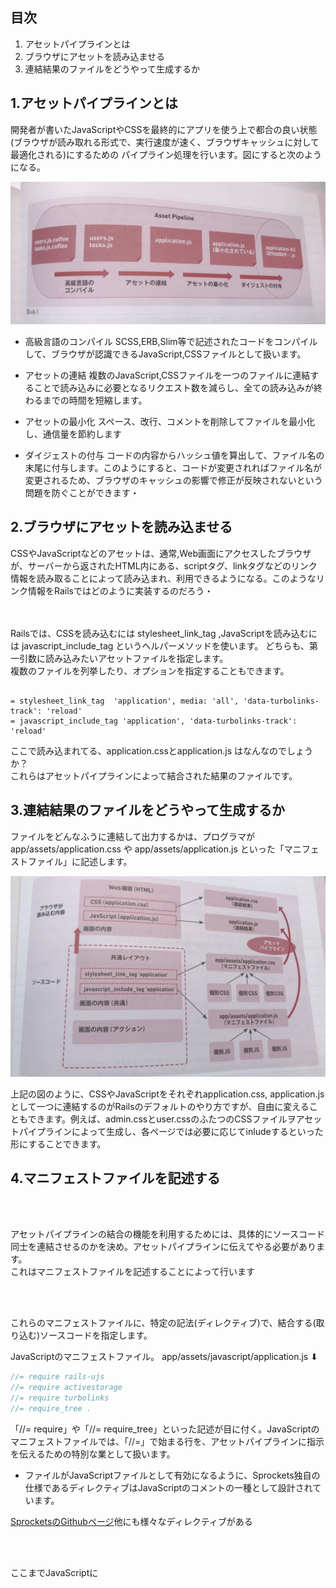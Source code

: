 
## 目次

1. アセットパイプラインとは
2. ブラウザにアセットを読み込ませる
3. 連結結果のファイルをどうやって生成するか





## 1.アセットパイプラインとは

開発者が書いたJavaScriptやCSSを最終的にアプリを使う上で都合の良い状態(ブラウザが読み取れる形式で、実行速度が速く、ブラウザキャッシュに対して最適化される)にするための
パイプライン処理を行います。図にすると次のようになる。

![md](img/asset.jpg)


- 高級言語のコンパイル
SCSS,ERB,Slim等で記述されたコードをコンパイルして、ブラウザが認識できるJavaScript,CSSファイルとして扱います。

- アセットの連結
複数のJavaScript,CSSファイルを一つのファイルに連結することで読み込みに必要となるリクエスト数を減らし、全ての読み込みが終わるまでの時間を短縮します。

- アセットの最小化
スペース、改行、コメントを削除してファイルを最小化し、通信量を節約します

- ダイジェストの付与
コードの内容からハッシュ値を算出して、ファイル名の末尾に付与します。このようにすると、コードが変更されればファイル名が変更されるため、ブラウザのキャッシュの影響で修正が反映されないという問題を防ぐことができます・


## 2.ブラウザにアセットを読み込ませる

CSSやJavaScriptなどのアセットは、通常,Web画面にアクセスしたブラウザが、サーバーから返されたHTML内にある、scriptタグ、linkタグなどのリンク情報を読み取ることによって読み込まれ、利用できるようになる。このようなリンク情報をRailsではどのように実装するのだろう・



<br>
<br>
Railsでは、CSSを読み込むには stylesheet_link_tag ,JavaScriptを読み込むには javascript_include_tag というヘルパーメソッドを使います。
どちらも、第一引数に読み込みたいアセットファイルを指定します。<br>
複数のファイルを列挙したり、オプションを指定することもできます。

```rails

= stylesheet_link_tag  'application', media: 'all', 'data-turbolinks-track': 'reload'
= javascript_include_tag 'application', 'data-turbolinks-track': 'reload'

```

ここで読み込まれてる、application.cssとapplication.js はなんなのでしょうか？<br>
これらはアセットパイプラインによって結合された結果のファイルです。





## 3.連結結果のファイルをどうやって生成するか

ファイルをどんなふうに連結して出力するかは、プログラマが app/assets/application.css や app/assets/application.js といった「マニフェストファイル」に記述します。


![md](img/asset_file.jpg)



上記の図のように、CSSやJavaScriptをそれぞれapplication.css, application.jsとして一つに連結するのがRailsのデフォルトのやり方ですが、自由に変えることもできます。例えば、admin.cssとuser.cssのふたつのCSSファイルヲアセットパイプラインによって生成し、各ページでは必要に応じてinludeするといった形にすることできます。



## 4.マニフェストファイルを記述する

<br>
<br>


アセットパイプラインの結合の機能を利用するためには、具体的にソースコード同士を連結させるのかを決め。アセットパイプラインに伝えてやる必要があります。<br>
これはマニフェストファイルを記述することによって行います <br>


<br>
<br>

これらのマニフェストファイルに、特定の記法(ディレクティブ)で、結合する(取り込む)ソースコードを指定します。


JavaScriptのマニフェストファイル。
app/assets/javascript/application.js ⬇︎

```javascript
//= require rails-ujs
//= require activestorage
//= require turbolinks
//= require_tree .
```


「//= require」や「//= require_tree」といった記述が目に付く。JavaScriptのマニフェストファイルでは、「//=」で始まる行を、アセットパイプラインに指示を伝えるための特別な業として扱います。<br>
* ファイルがJavaScriptファイルとして有効になるように、Sprockets独自の仕様であるディレクティブはJavaScriptのコメントの一種として設計されています。

<a href="https://github.com/rails/sprockets#directives">SprocketsのGithubページ</a>他にも様々なディレクティブがある




<br>
<br>


ここまでJavaScriptに



















